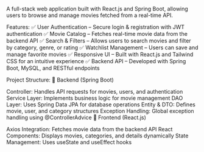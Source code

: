 A full-stack web application built with React.js and Spring Boot, allowing users to browse and manage movies fetched from a real-time API.

Features:
✅ User Authentication – Secure login & registration with JWT authentication
✅ Movie Catalog – Fetches real-time movie data from the backend API
✅ Search & Filters – Allows users to search movies and filter by category, genre, or rating
✅ Watchlist Management – Users can save and manage favorite movies
✅ Responsive UI – Built with React.js and Tailwind CSS for an intuitive experience
✅ Backend API – Developed with Spring Boot, MySQL, and RESTful endpoints

Project Structure:
📂 Backend (Spring Boot)

Controller: Handles API requests for movies, users, and authentication
Service Layer: Implements business logic for movie management
DAO Layer: Uses Spring Data JPA for database operations
Entity & DTO: Defines movie, user, and category structures
Exception Handling: Global exception handling using @ControllerAdvice
📂 Frontend (React.js)

Axios Integration: Fetches movie data from the backend API
React Components: Displays movies, categories, and details dynamically
State Management: Uses useState and useEffect hooks

